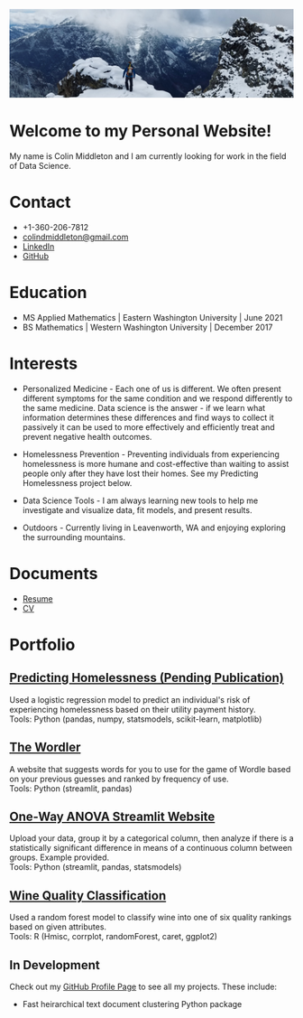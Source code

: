 ![alt text](./images/static_peak.jpg "September 2021 - Static Peak, Tetons, WY")

# Welcome to my Personal Website!
My name is Colin Middleton and I am currently looking for work in the field of Data Science.  

# Contact 
* +1-360-206-7812  
* [colindmiddleton@gmail.com](mailto:colindmiddleton@gmail.com)  
* [LinkedIn](https://www.linkedin.com/in/colin-middleton-000/)  
* [GitHub](https://github.com/middlec000) 

# Education
* MS Applied Mathematics | Eastern Washington University | June 2021  
* BS Mathematics | Western Washington University | December 2017  

# Interests
* Personalized Medicine - Each one of us is different. We often present different symptoms for the same condition and we respond differently to the same medicine. Data science is the answer - if we learn what information determines these differences and find ways to collect it passively it can be used to more effectively and efficiently treat and prevent negative health outcomes.   

* Homelessness Prevention - Preventing individuals from experiencing homelessness is more humane and cost-effective than waiting to assist people only after they have lost their homes. See my Predicting Homelessness project below.

* Data Science Tools - I am always learning new tools to help me investigate and visualize data, fit models, and present results.

* Outdoors - Currently living in Leavenworth, WA and enjoying exploring the surrounding mountains. 

# Documents
* [Resume](resume/resume.pdf)
* [CV](cv/cv.pdf)

# Portfolio
## [Predicting Homelessness (Pending Publication)](https://github.com/middlec000/SPA_predict_homelessness)
Used a logistic regression model to predict an individual's risk of experiencing homelessness based on their utility payment history.  
Tools: Python (pandas, numpy, statsmodels, scikit-learn, matplotlib)

## [The Wordler](https://github.com/middlec000/wordler)
A website that suggests words for you to use for the game of Wordle based on your previous guesses and ranked by frequency of use.  
Tools: Python (streamlit, pandas)

## [One-Way ANOVA Streamlit Website](https://share.streamlit.io/middlec000/grades_vs_student_characteristic/main/src/main.py)
Upload your data, group it by a categorical column, then analyze if there is a statistically significant difference in means of a continuous column between groups. Example provided.  
Tools: Python (streamlit, pandas, statsmodels)

## [Wine Quality Classification](https://github.com/middlec000/wine_quality)
Used a random forest model to classify wine into one of six quality rankings based on given attributes.  
Tools: R (Hmisc, corrplot, randomForest, caret, ggplot2)

## In Development
Check out my [GitHub Profile Page](https://github.com/middlec000) to see all my projects. These include:
* Fast heirarchical text document clustering Python package